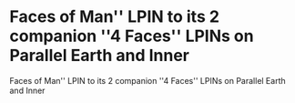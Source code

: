 # Faces of Man'' LPIN to its 2 companion ''4 Faces'' LPINs on Parallel Earth and Inner

Faces of Man'' LPIN to its 2 companion ''4 Faces'' LPINs on Parallel Earth and Inner